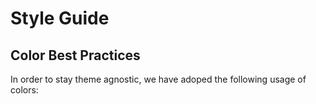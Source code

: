 # Style Guide

## Color Best Practices

In order to stay theme agnostic, we have adoped the following usage of colors:
